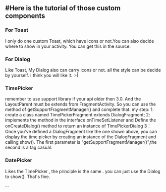 #Here is the tutorial of those custom components
---
### For Toast

I only do one custom Toast, which have icons or not.You can also decide where to show in your activity. You can get this in the source.

### For Dialog

Like Toast, My Dialog also can carry icons or not. all the style can be decide by yourself. I think you will like it. :-)

### TimePicker

remember to use support library if your api older then 3.0. And the LayoutParent must be extends from FragmentActivity. So you can use the method of getSupportFragmentManager() and complete that.
my step:
   1: create a class named TimePickerFragment extends DialogFragment;
   2: implements the method in the interface onTimeSetListener and Define the onCreateDialog() method to return an instance of TimePickerDialog
   3：Once you've defined a DialogFragment like the one shown above, you can display the time picker by creating an instance of the DialogFragment and calling show(). The first parameter is "getSupportFragmentManager()",the second is a tag casual.


### DatePicker 

Likes the TimePicker , the principle is the same . you can just use the Dialog to show(). That's fine.

···

